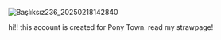 ![Başlıksız236_20250218142840](https://github.com/user-attachments/assets/d477eee7-3504-4e4e-b382-c1ff29c99380)

hi!! this account is created for Pony Town.
read my strawpage!
